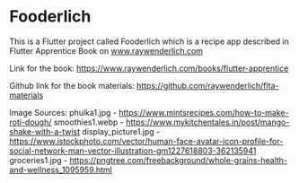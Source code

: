 # Fooderlich
This is a Flutter project called Fooderlich which is a recipe app described in Flutter Apprentice Book on www.raywenderlich.com

Link for the book: https://www.raywenderlich.com/books/flutter-apprentice

Github link for the book materials: https://github.com/raywenderlich/flta-materials

Image Sources:
phulka1.jpg - https://www.mintsrecipes.com/how-to-make-roti-dough/
smoothies1.webp - https://www.mykitchentales.in/post/mango-shake-with-a-twist
display_picture1.jpg - https://www.istockphoto.com/vector/human-face-avatar-icon-profile-for-social-network-man-vector-illustration-gm1227618803-362135941
groceries1.jpg - https://pngtree.com/freebackground/whole-grains-health-and-wellness_1095959.html